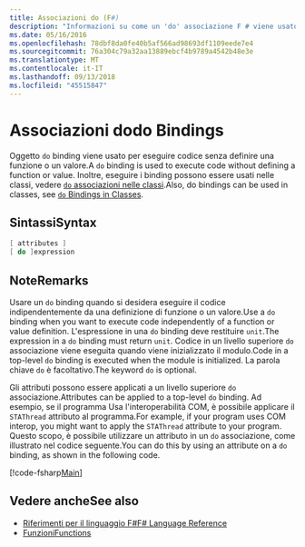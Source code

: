 ```yaml
---
title: Associazioni do (F#)
description: "Informazioni su come un 'do' associazione F # viene usato per eseguire codice senza definire una funzione o un valore."
ms.date: 05/16/2016
ms.openlocfilehash: 78dbf8da0fe40b5af566ad98693df1109eede7e4
ms.sourcegitcommit: 76a304c79a32aa13889ebcf4b9789a4542b48e3e
ms.translationtype: MT
ms.contentlocale: it-IT
ms.lasthandoff: 09/13/2018
ms.locfileid: "45515847"
---
```

# <a name="do-bindings"></a><span data-ttu-id="78315-103">Associazioni do</span><span class="sxs-lookup"><span data-stu-id="78315-103">do Bindings</span></span>

<span data-ttu-id="78315-104">Oggetto `do` binding viene usato per eseguire codice senza definire una funzione o un valore.</span><span class="sxs-lookup"><span data-stu-id="78315-104">A `do` binding is used to execute code without defining a function or value.</span></span> <span data-ttu-id="78315-105">Inoltre, eseguire i binding possono essere usati nelle classi, vedere [ `do` associazioni nelle classi](../members/do-bindings-in-classes.md).</span><span class="sxs-lookup"><span data-stu-id="78315-105">Also, do bindings can be used in classes, see [`do` Bindings in Classes](../members/do-bindings-in-classes.md).</span></span>

## <a name="syntax"></a><span data-ttu-id="78315-106">Sintassi</span><span class="sxs-lookup"><span data-stu-id="78315-106">Syntax</span></span>

```fsharp
[ attributes ]
[ do ]expression
```

## <a name="remarks"></a><span data-ttu-id="78315-107">Note</span><span class="sxs-lookup"><span data-stu-id="78315-107">Remarks</span></span>

<span data-ttu-id="78315-108">Usare un `do` binding quando si desidera eseguire il codice indipendentemente da una definizione di funzione o un valore.</span><span class="sxs-lookup"><span data-stu-id="78315-108">Use a `do` binding when you want to execute code independently of a function or value definition.</span></span> <span data-ttu-id="78315-109">L'espressione in una `do` binding deve restituire `unit`.</span><span class="sxs-lookup"><span data-stu-id="78315-109">The expression in a `do` binding must return `unit`.</span></span> <span data-ttu-id="78315-110">Codice in un livello superiore `do` associazione viene eseguita quando viene inizializzato il modulo.</span><span class="sxs-lookup"><span data-stu-id="78315-110">Code in a top-level `do` binding is executed when the module is initialized.</span></span> <span data-ttu-id="78315-111">La parola chiave `do` è facoltativo.</span><span class="sxs-lookup"><span data-stu-id="78315-111">The keyword `do` is optional.</span></span>

<span data-ttu-id="78315-112">Gli attributi possono essere applicati a un livello superiore `do` associazione.</span><span class="sxs-lookup"><span data-stu-id="78315-112">Attributes can be applied to a top-level `do` binding.</span></span> <span data-ttu-id="78315-113">Ad esempio, se il programma Usa l'interoperabilità COM, è possibile applicare il `STAThread` attributo al programma.</span><span class="sxs-lookup"><span data-stu-id="78315-113">For example, if your program uses COM interop, you might want to apply the `STAThread` attribute to your program.</span></span> <span data-ttu-id="78315-114">Questo scopo, è possibile utilizzare un attributo in un `do` associazione, come illustrato nel codice seguente.</span><span class="sxs-lookup"><span data-stu-id="78315-114">You can do this by using an attribute on a `do` binding, as shown in the following code.</span></span>

[!code-fsharp[Main](../../../../samples/snippets/fsharp/lang-ref-1/snippet201.fs)]

## <a name="see-also"></a><span data-ttu-id="78315-115">Vedere anche</span><span class="sxs-lookup"><span data-stu-id="78315-115">See also</span></span>

- [<span data-ttu-id="78315-116">Riferimenti per il linguaggio F#</span><span class="sxs-lookup"><span data-stu-id="78315-116">F# Language Reference</span></span>](../index.md)
- [<span data-ttu-id="78315-117">Funzioni</span><span class="sxs-lookup"><span data-stu-id="78315-117">Functions</span></span>](index.md)
